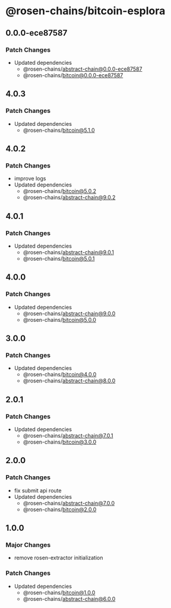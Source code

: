# @rosen-chains/bitcoin-esplora

## 0.0.0-ece87587

### Patch Changes

- Updated dependencies
  - @rosen-chains/abstract-chain@0.0.0-ece87587
  - @rosen-chains/bitcoin@0.0.0-ece87587

## 4.0.3

### Patch Changes

- Updated dependencies
  - @rosen-chains/bitcoin@5.1.0

## 4.0.2

### Patch Changes

- improve logs
- Updated dependencies
  - @rosen-chains/bitcoin@5.0.2
  - @rosen-chains/abstract-chain@9.0.2

## 4.0.1

### Patch Changes

- Updated dependencies
  - @rosen-chains/abstract-chain@9.0.1
  - @rosen-chains/bitcoin@5.0.1

## 4.0.0

### Patch Changes

- Updated dependencies
  - @rosen-chains/abstract-chain@9.0.0
  - @rosen-chains/bitcoin@5.0.0

## 3.0.0

### Patch Changes

- Updated dependencies
  - @rosen-chains/bitcoin@4.0.0
  - @rosen-chains/abstract-chain@8.0.0

## 2.0.1

### Patch Changes

- Updated dependencies
  - @rosen-chains/abstract-chain@7.0.1
  - @rosen-chains/bitcoin@3.0.0

## 2.0.0

### Patch Changes

- fix submit api route
- Updated dependencies
  - @rosen-chains/abstract-chain@7.0.0
  - @rosen-chains/bitcoin@2.0.0

## 1.0.0

### Major Changes

- remove rosen-extractor initialization

### Patch Changes

- Updated dependencies
  - @rosen-chains/bitcoin@1.0.0
  - @rosen-chains/abstract-chain@6.0.0
